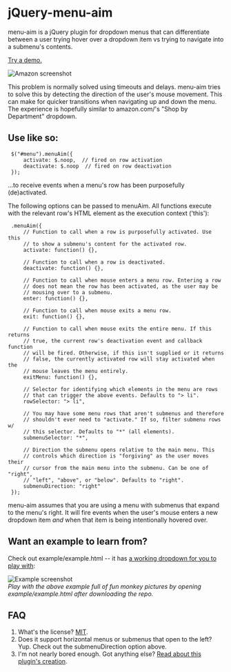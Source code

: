 jQuery-menu-aim
===============

menu-aim is a jQuery plugin for dropdown menus that can differentiate
between a user trying hover over a dropdown item vs trying to navigate into
a submenu's contents.

[Try a demo.](https://rawgithub.com/kamens/jQuery-menu-aim/master/example/example.html)

![Amazon screenshot](https://raw.github.com/kamens/jQuery-menu-aim/master/amazon.png)

This problem is normally solved using timeouts and delays. menu-aim tries to
solve this by detecting the direction of the user's mouse movement. This can
make for quicker transitions when navigating up and down the menu. The
experience is hopefully similar to amazon.com/'s "Shop by Department"
dropdown.

## Use like so:

     $("#menu").menuAim({
         activate: $.noop,  // fired on row activation
         deactivate: $.noop  // fired on row deactivation
     });

...to receive events when a menu's row has been purposefully (de)activated.

The following options can be passed to menuAim. All functions execute with
the relevant row's HTML element as the execution context ('this'):

     .menuAim({
         // Function to call when a row is purposefully activated. Use this
         // to show a submenu's content for the activated row.
         activate: function() {},

         // Function to call when a row is deactivated.
         deactivate: function() {},

         // Function to call when mouse enters a menu row. Entering a row
         // does not mean the row has been activated, as the user may be
         // mousing over to a submenu.
         enter: function() {},

         // Function to call when mouse exits a menu row.
         exit: function() {},

         // Function to call when mouse exits the entire menu. If this returns
         // true, the current row's deactivation event and callback function
         // will be fired. Otherwise, if this isn't supplied or it returns
         // false, the currently activated row will stay activated when the
         // mouse leaves the menu entirely.
         exitMenu: function() {},

         // Selector for identifying which elements in the menu are rows
         // that can trigger the above events. Defaults to "> li".
         rowSelector: "> li",

         // You may have some menu rows that aren't submenus and therefore
         // shouldn't ever need to "activate." If so, filter submenu rows w/
         // this selector. Defaults to "*" (all elements).
         submenuSelector: "*",

         // Direction the submenu opens relative to the main menu. This
         // controls which direction is "forgiving" as the user moves their
         // cursor from the main menu into the submenu. Can be one of "right",
         // "left", "above", or "below". Defaults to "right".
         submenuDirection: "right"
     });

menu-aim assumes that you are using a menu with submenus that expand
to the menu's right. It will fire events when the user's mouse enters a new
dropdown item *and* when that item is being intentionally hovered over.

## Want an example to learn from?

Check out example/example.html -- it has [a working dropdown for you to play with](http://htmlpreview.github.com/?https://github.com/kamens/jQuery-menu-aim/blob/master/example/example.html):

![Example screenshot](https://raw.github.com/kamens/jQuery-menu-aim/master/example.png)<br>
_Play with the above example full of fun monkey pictures by opening example/example.html after downloading the repo._

## FAQ

1. What's the license? [MIT](http://en.wikipedia.org/wiki/MIT_License).
2. Does it support horizontal menus or submenus that open to the left? Yup. Check out the submenuDirection option above.
3. I'm not nearly bored enough. Got anything else? [Read about this plugin's creation](http://bjk5.com/post/44698559168/breaking-down-amazons-mega-dropdown).
